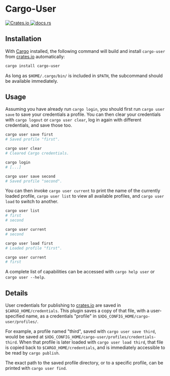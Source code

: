 # Cargo-User

[
![Crates.io](https://img.shields.io/crates/v/cargo-user?logo=rust)
](https://crates.io/crates/cargo-user)
[
![docs.rs](https://docs.rs/cargo-user/badge.svg)
](https://docs.rs/cargo-user)


## Installation

With [Cargo](https://github.com/rust-lang/cargo) installed, the following command will build and install `cargo-user` from [crates.io](https://crates.io) automatically:

```bash
cargo install cargo-user
```

As long as `$HOME/.cargo/bin/` is included in `$PATH`, the subcommand should be available immediately.


## Usage

Assuming you have already run `cargo login`, you should first run `cargo user save` to save your credentials a profile. You can then clear your credentials with `cargo logout` or `cargo user clear`, log in again with different credentials, and save those too.

```bash
cargo user save first
# Saved profile "first".

cargo user clear
# Cleared Cargo credentials.

cargo login
# [...]

cargo user save second
# Saved profile "second".
```

You can then invoke `cargo user current` to print the name of the currently loaded profile, `cargo user list` to view all available profiles, and `cargo user load` to switch to another.

```bash
cargo user list
# first
# second

cargo user current
# second

cargo user load first
# Loaded profile "first".

cargo user current
# first
```

A complete list of capabilities can be accessed with `cargo help user` or `cargo user --help`.


## Details

User credentials for publishing to [crates.io](https://crates.io) are saved in `$CARGO_HOME/credentials`. This plugin saves a copy of that file, with a user-specified name, as a credentials "profile" in `$XDG_CONFIG_HOME/cargo-user/profiles/`.

For example, a profile named "third", saved with `cargo user save third`, would be saved at `$XDG_CONFIG_HOME/cargo-user/profiles/credentials-third`. When that profile is later loaded with `cargo user load third`, that file is copied back to `$CARGO_HOME/credentials`, and is immediately accessible to be read by `cargo publish`.

The exact path to the saved profile directory, or to a specific profile, can be printed with `cargo user find`.
